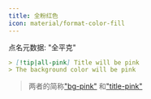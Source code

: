 ```yaml
---
title: 全粉红色
icon: material/format-color-fill
---
```


点名元数据: "全平克"

```md
> [!tip|all-pink] Title will be pink
> The background color will be pink
```
> 两者的简称["bg-pink"](../bg-styling/page-6.md)
> 和["title-pink"](../title-styling/page-6.md)

